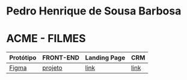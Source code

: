 # Pedro Henrique de Sousa Barbosa

# ACME - FILMES

Protótipo | FRONT-END | Landing Page | CRM
----------|-----------|--------------|-----
[Figma][link1] | [projeto][link2] | [link][link3] | [link][link3] 


[link1]: https://www.figma.com/file/vNriyIqKOBaAZ21biZ79BA/Acme?type=design&node-id=0-1&mode=design&t=gVySg8wHKvQzVrDr-0
[link2]: https://github.com/pedrohenrqe/tailwind-pwfe
[link3]: https://pedrohenrqe.github.io/tailwind-pwfe/
